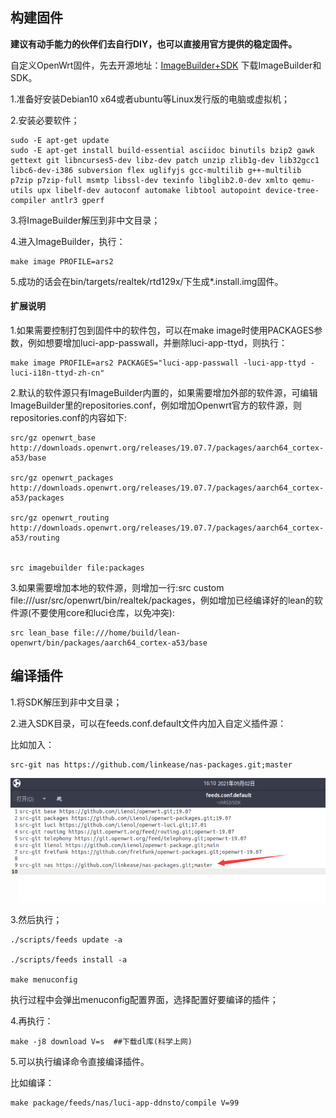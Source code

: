## 构建固件

**建议有动手能力的伙伴们去自行DIY，也可以直接用官方提供的稳定固件。**

自定义OpenWrt固件，先去开源地址：[ImageBuilder+SDK](https://fw.koolcenter.com/binary/ars2/) 下载ImageBuilder和SDK。


1.准备好安装Debian10 x64或者ubuntu等Linux发行版的电脑或虚拟机；

2.安装必要软件；
```
sudo -E apt-get update
sudo -E apt-get install build-essential asciidoc binutils bzip2 gawk gettext git libncurses5-dev libz-dev patch unzip zlib1g-dev lib32gcc1 libc6-dev-i386 subversion flex uglifyjs gcc-multilib g++-multilib p7zip p7zip-full msmtp libssl-dev texinfo libglib2.0-dev xmlto qemu-utils upx libelf-dev autoconf automake libtool autopoint device-tree-compiler antlr3 gperf
```

3.将ImageBuilder解压到非中文目录；

4.进入ImageBuilder，执行：
```
make image PROFILE=ars2
```

5.成功的话会在bin/targets/realtek/rtd129x/下生成*.install.img固件。




#### 扩展说明

1.如果需要控制打包到固件中的软件包，可以在make image时使用PACKAGES参数，例如想要增加luci-app-passwall，并删除luci-app-ttyd，则执行：
```
make image PROFILE=ars2 PACKAGES="luci-app-passwall -luci-app-ttyd -luci-i18n-ttyd-zh-cn"
```

2.默认的软件源只有ImageBuilder内置的，如果需要增加外部的软件源，可编辑ImageBuilder里的repositories.conf，例如增加Openwrt官方的软件源，则repositories.conf的内容如下:
```
src/gz openwrt_base http://downloads.openwrt.org/releases/19.07.7/packages/aarch64_cortex-a53/base

src/gz openwrt_packages http://downloads.openwrt.org/releases/19.07.7/packages/aarch64_cortex-a53/packages

src/gz openwrt_routing http://downloads.openwrt.org/releases/19.07.7/packages/aarch64_cortex-a53/routing


src imagebuilder file:packages
```

3.如果需要增加本地的软件源，则增加一行:src custom file:///usr/src/openwrt/bin/realtek/packages，例如增加已经编译好的lean的软件源(不要使用core和luci仓库，以免冲突):
```
src lean_base file:///home/build/lean-openwrt/bin/packages/aarch64_cortex-a53/base
```


## 编译插件

1.将SDK解压到非中文目录；

2.进入SDK目录，可以在feeds.conf.default文件内加入自定义插件源：

比如加入：
```
src-git nas https://github.com/linkease/nas-packages.git;master
```

![img](./about/nas.jpg)

3.然后执行；

```
./scripts/feeds update -a

./scripts/feeds install -a

make menuconfig
```

执行过程中会弹出menuconfig配置界面，选择配置好要编译的插件；

4.再执行：
```
make -j8 download V=s  ##下载dl库(科学上网)
```

5.可以执行编译命令直接编译插件。

比如编译：
```
make package/feeds/nas/luci-app-ddnsto/compile V=99
```
